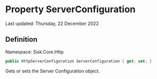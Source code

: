 # Property ServerConfiguration
Last updated: Thursday, 22 December 2022

## Definition
Namespace: Sisk.Core.Http

```csharp
public HttpServerConfiguration ServerConfiguration { get; set; }
```

Gets or sets the Server Configuration object.

